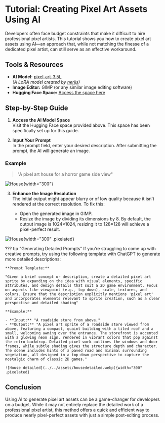 # Tutorial: Creating Pixel Art Assets Using AI

Developers often face budget constraints that make it difficult to hire professional pixel artists. This tutorial shows you how to create pixel art assets using AI—an approach that, while not matching the finesse of a dedicated pixel artist, can still serve as an effective workaround.

## Tools & Resources

- **AI Model:** [pixel-art-3.5L](https://huggingface.co/nerijs/pixel-art-3.5L)  
  *(A LoRA model created by [nerijs](https://huggingface.co/nerijs))*
- **Image Editor:** GIMP (or any similar image editing software)
- **Hugging Face Space:** [Access the space here](https://huggingface.co/spaces/NotReux/nerijs-pixel-art-3.5L)

## Step-by-Step Guide

1. **Access the AI Model Space**  
   Visit the Hugging Face space provided above. This space has been specifically set up for this guide.

2. **Input Your Prompt**  
   In the prompt field, enter your desired description.
   After submitting the prompt, the AI will generate an image.

### Example
> "A pixel art house for a horror game side view"

![House](../../assets/house.webp){width="300"}
   

3. **Enhance the Image Resolution**  
   The initial output might appear blurry or of low quality because it isn’t rendered at the correct resolution. To fix this:
   
   - Open the generated image in GIMP.
   - Resize the image by dividing its dimensions by 8. By default, the output image is 1024×1024, resizing it to 128×128 will achieve a pixel-perfect result.
   
![House](../../assets/housepixelperfect.webp){width="300" .pixelated}


??? tip "Generating Detailed Prompts"
    If you’re struggling to come up with creative prompts, try using the following template with ChatGPT to generate more detailed descriptions:

    **Prompt Template:**

    "Given a brief concept or description, create a detailed pixel art sprite by expanding on the idea with visual elements, specific attributes, and design details that suit a 2D game environment. Focus on aspects like viewpoint (e.g., top-down), scale, textures, and colors. Ensure that the description explicitly mentions 'pixel art' and incorporates elements relevant to sprite creation, such as a clear perspective and detailed shading"

    **Example:**

    - **Input:** "A roadside store from above."
    - **Output:** "A pixel art sprite of a roadside store viewed from above, featuring a compact, quaint building with a tiled roof and a small, welcoming awning over the entrance. The storefront is accented with a glowing neon sign, rendered in vibrant colors that pop against the retro backdrop. Detailed pixel work outlines the windows and door frames, while subtle shading gives the structure depth and character. The scene includes hints of a paved road and minimal surrounding vegetation, all designed in a top-down perspective to capture the nostalgic charm of classic 2D games."

    ![House detailed](../../assets/housedetailed.webp){width="300" .pixelated}

## Conclusion

Using AI to generate pixel art assets can be a game-changer for developers on a budget. While it may not entirely replace the detailed work of a professional pixel artist, this method offers a quick and efficient way to produce nearly pixel-perfect assets with just a simple post-editing process.
